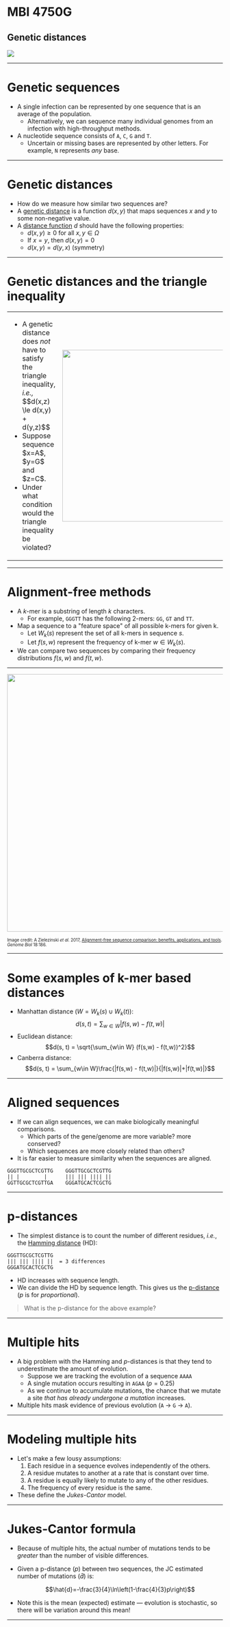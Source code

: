 # MBI 4750G
## Genetic distances

![](https://imgs.xkcd.com/comics/genetic_testing.png)

---

# Genetic sequences

* A single infection can be represented by one sequence that is an average of the population.
  * Alternatively, we can sequence many individual genomes from an infection with high-throughput methods.
* A nucleotide sequence consists of `A`, `C`, `G` and `T`.
  * Uncertain or missing bases are represented by other letters.  For example, `N` represents *any* base.

---

# Genetic distances

* How do we measure how similar two sequences are?
* A [genetic distance](https://en.wikipedia.org/wiki/Models_of_DNA_evolution) is a function $d(x,y)$ that maps sequences $x$ and $y$ to some non-negative value.
* A [distance function](https://en.wikipedia.org/wiki/Metric_(mathematics)) $d$ should have the following properties:
	* $d(x,y) \ge 0$ for all $x,y\in \Omega$
	* If $x=y$, then $d(x,y)=0$
	* $d(x,y) = d(y,x)$ (symmetry)

---

# Genetic distances and the triangle inequality

<table>
  <tr>
    <td>
      <ul>
      <li>A genetic distance does <i>not</i> have to satisfy the triangle inequality, <i>i.e.,</i></li>
      $$d(x,z) \le d(x,y) + d(y,z)$$
      <li>Suppose sequence $x=A$, $y=G$ and $z=C$.</li>
      <li>Under what condition would the triangle inequality be violated?</li>
      </ul>
    </td>
    <td width="50%">
      <img src="/img/triangle-inequality.svg" width="400px"/>
    </td>
  </tr>
</table>

---

# Alignment-free methods

* A $k$-mer is a substring of length $k$ characters.
  * For example, `GGGTT` has the following 2-mers: `GG`, `GT` and `TT`.
* Map a sequence to a "feature space" of all possible k-mers for given k.
  * Let $W_k(s)$ represent the set of all k-mers in sequence $s$.
  * Let $f(s, w)$ represent the frequency of k-mer $w\in W_k(s)$.
* We can compare two sequences by comparing their frequency distributions $f(s, w)$ and $f(t, w)$.

---

<img src="https://media.springernature.com/full/springer-static/image/art%3A10.1186%2Fs13059-017-1319-7/MediaObjects/13059_2017_1319_Fig1_HTML.gif" width="600px"/>

<small><small>
Image credit: A Zielezinski <i>et al.</i> 2017, [Alignment-free sequence comparison: benefits, applications, and tools]((https://genomebiology.biomedcentral.com/articles/10.1186/s13059-017-1319-7)).  <i>Genome Biol</i> 18:186.
</small></small>

---

# Some examples of k-mer based distances

* Manhattan distance ($W = W_k(s) \cup W_k(t)$):
$$d(s, t) = \sum_{w\in W} |f(s,w) - f(t,w)|$$
* Euclidean distance:
$$d(s, t) = \sqrt{\sum_{w\in W} (f(s,w) - f(t,w))^2}$$
* Canberra distance:
$$d(s, t) = \sum_{w\in W}\frac{|f(s,w) - f(t,w)|}{|f(s,w)|+|f(t,w)|}$$

---

# Aligned sequences

* If we can align sequences, we can make biologically meaningful comparisons.
  * Which parts of the gene/genome are more variable? more conserved?
  * Which sequences are more closely related than others?
* It is far easier to measure similarity when the sequences are aligned.

```
GGGTTGCGCTCGTTG    GGGTTGCGCTCGTTG
|| |        |      ||| ||| |||| ||
GGTTGCGCTCGTTGA    GGGATGCACTCGCTG
```

---

# p-distances

* The simplest distance is to count the number of different residues, <i>i.e.</i>,  the [Hamming distance](https://en.wikipedia.org/wiki/Hamming_distance) (HD):
```
GGGTTGCGCTCGTTG
||| ||| |||| ||  = 3 differences
GGGATGCACTCGCTG
```
* HD increases with sequence length.
* We can divide the HD by sequence length.  This gives us the [p-distance](https://www.megasoftware.net/web_help_7/hc_p_distance_nucleotide.htm) (*p* is for *proportional*).

> What is the p-distance for the above example?

---

# Multiple hits

* A big problem with the Hamming and *p*-distances is that they tend to  underestimate the amount of evolution.
  * Suppose we are tracking the evolution of a sequence `AAAA`
  * A single mutation occurs resulting in `AGAA` ($p=0.25$)
  * As we continue to accumulate mutations, the chance that we mutate a site *that has already undergone a mutation* increases.
* Multiple hits mask evidence of previous evolution (`A` $\rightarrow$ `G` $\rightarrow$ `A`).

---

# Modeling multiple hits

* Let's make a few lousy assumptions:
  1. Each residue in a sequence evolves independently of the others.
  2. A residue mutates to another at a rate that is constant over time.
  3. A residue is equally likely to mutate to any of the other residues.
  4. The frequency of every residue is the same.
* These define the *Jukes-Cantor* model.

---

# Jukes-Cantor formula

* Because of multiple hits, the actual number of mutations tends to be *greater* than the number of visible differences.
* Given a p-distance ($p$) between two sequences, the JC estimated number of mutations ($\hat{d}$) is:

  $$\hat{d}=-\frac{3}{4}\ln\left(1-\frac{4}{3}p\right)$$

* Note this is the mean (expected) estimate &mdash; evolution is stochastic, so there will be variation around this mean!

---

<section data-state="jukes-slide"
    <br/><br/><br/>
    <div id="jukes" class="fig-container"
         data-fig-id="fig-jukes"
         data-file="/include/jukes-cantor.html"
         style="height:800px">
    </div>
</section>

---

# Why does this matter?

* The Jukes-Cantor model enables us to estimate the divergence time of two populations (species or infections) more accurately.
* Two distantly related species might otherwise look about the same as more closely related species.
  * The expected p-distance asymptotes to a maximum value.
  * A small change in p-distance can imply an enormous change in evolutionary time.

---

# Improvements to Jukes-Cantor

* [Kimura](https://en.wikipedia.org/wiki/Motoo_Kimura)'s two-parameter distance (1980, K2P) has different rates for transitions and transverions.
* [Tajima](https://www.genetics.org/content/204/2/389)-[Nei](https://en.wikipedia.org/wiki/Masatoshi_Nei)'s (1984) distance allows unequal nucleotide frequencies.
* [Tamura](http://www.biol.se.tmu.ac.jp/member/tamura/en/) 3-parameter distance (1992) extends K2P to allow for GC-content bias.
* Tamura-Nei (1993, TN93) has two rates for transitions and a transverion rate, and unequal nucleotide frequencies.

---

# Which distance should I use?

* It is fairly likely that the assumption of equal nucleotide frequencies is broken.
  * The [HIV-1 genome](https://en.wikipedia.org/wiki/Structure_and_genome_of_HIV) is roughly 40% A's.
  * The [Actinobacteria](https://en.wikipedia.org/wiki/Actinobacteria) (including *Streptomyces*) are also known as "high G+C [Gram-positive bacteria](https://en.wikipedia.org/wiki/Gram-positive_bacteria)".
* Transition/transversion bias is ubiquitous.
* TN93 is the most realistic distance for which a [closed-form expression](https://en.wikipedia.org/wiki/Closed-form_expression) exists.

---

# Software for calculating distances

* [MEGA](https://www.megasoftware.net/) - user-friendly software for sequence analysis.
* `dist.dna` function in the *R* package `ape`
* [tn93](https://github.com/veg/tn93) - a very fast TN93 calculator in C++

---

# Distance clustering

* A [cluster](https://en.wikipedia.org/wiki/Cluster_analysis) is a group of observations that are more similar to each other than observations outside the cluster.
  * Since we often have only genetic sequences to work with, we tend to cluster infections by genetic distance.

* Several applications of clustering for infectious diseases
  * Defining a virus nomenclature (taxonomy)
  * Finding population-level associations with transmission patterns (epidemiology)
  * Detecting outbreaks (epidemiology)

---

# Pairwise clustering

* Calculate a pairwise distance matrix for a set of sequences.
  * We usually use a multiple sequence alignment, but this is not strictly necessary.
* There are several ways to convert the distance matrix to clusters, *i.e.*, hierarchical clustering.
* The most common method is [single linkage clustering](https://en.wikipedia.org/wiki/Single-linkage_clustering).
  * Any pair of sequences with a distance $d(x,y)$ below a threshold $d_{\mathrm{max}}$ are assigned to the same cluster.

---

# Choosing thresholds

* There is no general rule about how to select the threshold $d_{\mathrm{max}}$.
* The number and sizes of clusters changes with different thresholds.
  * As $d_{\mathrm{max}}\rightarrow 0$, every infection becomes a cluster of one.
  * As $d_{\mathrm{max}}\rightarrow \infty$, all infections collapse into a single giant cluster.

---

<section data-state="tn93-slide">
  <br/>
  <div id="tn93" class="fig-container"
       data-fig-id="fig-tn93"
       data-file="/include/clustering.html"
       style="width:800px; margin:0 auto; height:700px">
  </div>
</section>

---

# Virus taxonomy

* Taxonomy is the classification of organisms into groups.
* Virus taxonomy is complicated:
  * Do not meet conventional species definitions (*e.g.*, reproductive isolation)
  * Exchange genetic material with each other and the host genome.
  * Often a virus is known only through its genome sequence.
* Genetic clusters provide a framework for defining a virus taxonomy.

---

# Example: hepatitis C virus (HCV)

* HCV is a positive-sense single-stranded RNA virus that can establish a persistent infection in humans.
  * Infection can progress to severe liver disease.
  * Mostly transmitted by injection.
* Early studies found substantial variation (p-distances up to 35%) among infections.
  * Simmonds (1995) wrote an early proposal to cluster HCV sequences into "genotypes" and "subtypes" based on genetic distances.

---

A histogram of p-distances among 76 HCV NS5 gene sequences from around the world.  Thresholds at 0.27 and 0.12 demarcate genotypes and subtypes, respectively.
<img src="/img/hcv-dists.png" height="400px"/>

<small><small>
Image source: Peter Simmonds (1995) Variability of hepatitis C virus. Hepatology 21(2): 570-583.
</small></small>

---

# HCV genotypes

* This initial proposal eventually developed into a global consensus ([Simmonds et al. 2005](https://aasldpubs.onlinelibrary.wiley.com/doi/10.1002/hep.20819))
  * Six genotypes (labelled 1-6) at p-distance threshold 30%.
  * Varying number of subtypes within each genotype (*e.g.*, 1a, 1b) at threshold 20% to 25%.
* Clinical significance: HCV genotypes responded differently to standard treatment at the time ([ribavirin](https://en.wikipedia.org/wiki/Ribavirin) and [pegylated interferon](https://en.wikipedia.org/wiki/Peginterferon_alfa-2a)).

---

# Current geographic distribution of HCV genotypes

Genotype 4 is concentrated in central and north Africa; genotype 3 in central Asia.

<img src="/img/hcv-global.png"/>

<small><small>
Image source: The Polaris Observatory HCV Collaborators (2017) Global prevalence and genotype distribution of hepatitis C virus infection in 2015: a modelling study. Lancet Gastroenterol Hepatol 2: 161-176.
</small></small>

---

<table>
  <tr>
    <td style="vertical-align:middle; font-size: 24px;">
      <h1>HIV groups and subtypes</h1>
      <ul>
        <li>Defining groupings within species (HIV-1)</li>
        <li>Four HIV-1 groups (M-P) associated with different zoonotic events.</li>
        <li>Group M is split into subtypes (A-J).</li>
        <li>A and F are split into sub-subtypes (A1-A7, F1, F2).</li>    
        </ul>
        <small><small>
        Image credit: N D&eacute;sir&eacute; <i>et al.</i> (2018) Characterization update of HIV-1 M subtypes diversity and proposal for subtypes A and D sub-subtypes reclassification. <a href="https://retrovirology.biomedcentral.com/articles/10.1186/s12977-018-0461-y">Retrovirology 15: 80</a>.
        </small></small>
    </td>
    <td width="40%">
      <img height="600px" src="https://media.springernature.com/full/springer-static/image/art%3A10.1186%2Fs12977-018-0461-y/MediaObjects/12977_2018_461_Fig1_HTML.png"/>
    </td>
  </tr>
</table>

---

# Spread of HIV subtypes around the world
<img src="/img/1-s2.0-S1473309910701869-gr2_lrg.jpg" height="500px"/>

<small><small>
Image source: Tebit and Arts (2011) Tracking a century of global expansion and evolution of HIV to drive understanding and to combat disease. Lancet Inf Dis 11: 45-56.
</small></small>

---

# Viral nomenclature

* Viral nomenclature is the assignment of viruses to taxonomic groups, and labelling those groups.
  * The primary objective of viral nomenclature is stability.
* There is no agreement on what to call groups below the species level.
  * *e.g.*, serotypes, genotypes, subtypes, clades, strains, variants, isolates

---

# Defining new virus species

* The [International Committee on the Taxonomy of Viruses](https://talk.ictvonline.org/) allows the definition of a new virus species based on genetic clustering, although this remains controversial.

> Unfortunately, in recent years, ICTV Study Groups [...] have created large number of species on the basis of a single criterion, namely a certain percentage of genome similarity between individual viruses.

---

# Example: Geminiviruses

* Circulate ssDNA viruses infecting plants - causes significant loss in crop yields.
* In 2005, Fauquet and others proposed a distance threshold-based system for defining genera and species.

<img src="/img/geminivirus.png" height="300px"/>

<small><small>
Image credit: CM Fauquet <i>et al.</i> (2008) [Geminivirus strain demarcation and nomenclature](https://link.springer.com/article/10.1007%2Fs00705-008-0037-6).  Arch Virol 153:783-821.
</small></small>

---

# Clustering bacteria

<table>
  <tr>
    <td>
      <ul>
        <li>Bacterial genomes tend to be more fluid than viruses, with less conserved genes.</li>
        <li>Calculating distances requires a conserved locus (<i>e.g.</i>, 16S rRNA) or set of "core" genes, <i>e.g.</i>, multi-locus sequence typing, MLST.</li>
        <li>Gradually being replaced with whole genome methods that predict core and accessory loci (right)</li>
      </ul>
    </td>
    <td width="50%">
      <img src="https://poppunk.readthedocs.io/en/latest/_images/unconstrained_refine.png" width="500px">
      <small>
      Image source: <a href="https://poppunk.readthedocs.io/en/latest/model_fitting.html">PopPUNK documentation, Lees and Croucher (2020)</a>
      </small>
    </td>
  </tr>
</table>

---

# Further readings

* [Consensus statement: Virus taxonomy in the age of metagenomics](https://www.nature.com/articles/nrmicro.2016.177)
* [Hanage *et al.* (2006) Sequences, sequence clusters and bacterial species](https://www.ncbi.nlm.nih.gov/pmc/articles/PMC1764932/)
* [Viral taxonomy: The effect of metagenomics on understanding the diversity and evolution of viruses](https://www.ncbi.nlm.nih.gov/pmc/articles/PMC5623832/) by Philip Hunter.
* ['A bloody mess': Confusion reigns over naming of new COVID variants](https://www.nature.com/articles/d41586-021-00097-w)


# Further readings

* [Bioinformatics of Infectious Diseases: Genetic diversity](https://artpoon.github.io/BioID/Clustering.html) - an online textbook (in progress)
* [An extended IUPAC nomenclature code for polymorphic nucleic acids](https://www.ncbi.nlm.nih.gov/pmc/articles/PMC2865858/)
* [Markov Chains explained visually](https://setosa.io/ev/markov-chains/) by Victor Powell

